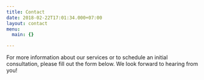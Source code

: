 ```yaml
---
title: Contact
date: 2018-02-22T17:01:34.000+07:00
layout: contact
menu:
  main: {}

---
```

For more information about our services or to schedule an initial consultation, please fill out the form below. We look forward to hearing from you!